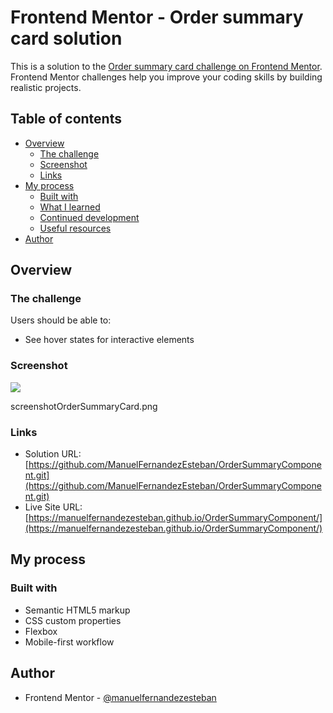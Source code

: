 # Frontend Mentor - Order summary card solution

This is a solution to the [Order summary card challenge on Frontend Mentor](https://www.frontendmentor.io/challenges/order-summary-component-QlPmajDUj). Frontend Mentor challenges help you improve your coding skills by building realistic projects. 

## Table of contents

- [Overview](#overview)
  - [The challenge](#the-challenge)
  - [Screenshot](#screenshot)
  - [Links](#links)
- [My process](#my-process)
  - [Built with](#built-with)
  - [What I learned](#what-i-learned)
  - [Continued development](#continued-development)
  - [Useful resources](#useful-resources)
- [Author](#author)



## Overview

### The challenge

Users should be able to:

- See hover states for interactive elements

### Screenshot

![](./screenshot.jpg)

screenshotOrderSummaryCard.png

### Links

- Solution URL: [https://github.com/ManuelFernandezEsteban/OrderSummaryComponent.git](https://github.com/ManuelFernandezEsteban/OrderSummaryComponent.git)
- Live Site URL: [https://manuelfernandezesteban.github.io/OrderSummaryComponent/](https://manuelfernandezesteban.github.io/OrderSummaryComponent/)

## My process

### Built with

- Semantic HTML5 markup
- CSS custom properties
- Flexbox
- Mobile-first workflow


## Author


- Frontend Mentor - [@manuelfernandezesteban](https://www.frontendmentor.io/profile/manuelfernandezesteban)

